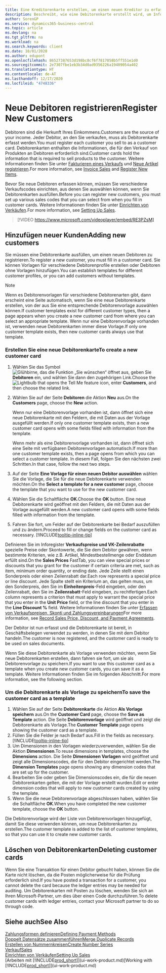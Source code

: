```yaml
---
title: Eine Kreditorenkarte erstellen, um einen neuen Kreditor zu erfassen | Microsoft Docs
description: Beschreibt, wie eine Debitorenkarte erstellt wird, um Informationen zu jedem neuen Debitor oder Clients zu erfassen, an die Sie verkaufen.
author: SorenGP
ms.service: dynamics365-business-central
ms.topic: article
ms.devlang: na
ms.tgt_pltfrm: na
ms.workload: na
ms.search.keywords: client
ms.date: 10/01/2020
ms.author: edupont
ms.openlocfilehash: 86527387653d198bc8cf6f7817058b5ff551e1d0
ms.sourcegitcommit: 2e7307fbe1eb3b34d0ad9356226a19409054a402
ms.translationtype: HT
ms.contentlocale: de-AT
ms.lasthandoff: 12/17/2020
ms.locfileid: "4748336"
---
```

# <a name="register-new-customers"></a><span data-ttu-id="5e8e9-103">Neue Debitoren registrieren</span><span class="sxs-lookup"><span data-stu-id="5e8e9-103">Register New Customers</span></span>

<span data-ttu-id="5e8e9-104">Debitoren sind die Herkunft Ihres Einkommens.</span><span class="sxs-lookup"><span data-stu-id="5e8e9-104">Customers are the source of your income.</span></span> <span data-ttu-id="5e8e9-105">Jeder Debitor, an den Sie verkaufen, muss als Debitorenkarte erfasst werden.</span><span class="sxs-lookup"><span data-stu-id="5e8e9-105">You must register each customer you sell to as a customer card.</span></span> <span data-ttu-id="5e8e9-106">Debitorenkarten enthalten die Informationen, die für den Verkauf von Produkten an Debitoren erforderlich sind.</span><span class="sxs-lookup"><span data-stu-id="5e8e9-106">Customer cards hold the information that is required to sell products to the customer.</span></span> <span data-ttu-id="5e8e9-107">Weitere Informationen finden Sie unter [Fakturieren eines Verkaufs](sales-how-invoice-sales.md) und [Neue Artikel registrieren](inventory-how-register-new-items.md).</span><span class="sxs-lookup"><span data-stu-id="5e8e9-107">For more information, see [Invoice Sales](sales-how-invoice-sales.md) and [Register New Items](inventory-how-register-new-items.md).</span></span>  

<span data-ttu-id="5e8e9-108">Bevor Sie neue Debitoren erfassen können, müssen Sie verschiedene Verkaufscodes einrichten, aus denen Sie auswählen können, wenn Sie Debitorenkarten ausfüllen.</span><span class="sxs-lookup"><span data-stu-id="5e8e9-108">Before you can register new customers, you must set up various sales codes that you can select from when you fill in customer cards.</span></span> <span data-ttu-id="5e8e9-109">Weitere Informationen finden Sie unter [Einrichten von Verkäufen](sales-setup-sales.md).</span><span class="sxs-lookup"><span data-stu-id="5e8e9-109">For more information, see [Setting Up Sales](sales-setup-sales.md).</span></span>

> [!VIDEO https://www.microsoft.com/videoplayer/embed/RE3PZsM]

## <a name="adding-new-customers"></a><span data-ttu-id="5e8e9-110">Hinzufügen neuer Kunden</span><span class="sxs-lookup"><span data-stu-id="5e8e9-110">Adding new customers</span></span>

<span data-ttu-id="5e8e9-111">Sie müssen eine Debitorenkarte ausfüllen, um einen neuen Debitoren zu registrieren.</span><span class="sxs-lookup"><span data-stu-id="5e8e9-111">To register a new customer, you must fill in a customer card.</span></span> <span data-ttu-id="5e8e9-112">Sie können Vorlagen für verschiedene Debitorenprofile erstellen oder Debitoren ohne Vorlagen hinzufügen.</span><span class="sxs-lookup"><span data-stu-id="5e8e9-112">You can establish templates for different customer profiles, or you can add customers without templates.</span></span>  

> [!NOTE]  
> <span data-ttu-id="5e8e9-113">Wenn es Debitorenvorlagen für verschiedene Debitorenarten gibt, dann erscheint eine Seite automatisch, wenn Sie eine neue Debitorenkarte erstellen, von der aus Sie eine entsprechende Debitorenvorlage auswählen können.</span><span class="sxs-lookup"><span data-stu-id="5e8e9-113">If customer templates exist for different customer types, then a page appears when you create a new customer card from where you can select an appropriate template.</span></span> <span data-ttu-id="5e8e9-114">Wenn nur eine Debitorenvorlage vorhanden ist, verwenden neue Debitorenkarten immer diese Vorlage.</span><span class="sxs-lookup"><span data-stu-id="5e8e9-114">If only one customer template exists, then new customer cards always use that template.</span></span>  

### <a name="to-create-a-new-customer-card"></a><span data-ttu-id="5e8e9-115">Erstellen Sie eine neue Debitorenkarte</span><span class="sxs-lookup"><span data-stu-id="5e8e9-115">To create a new customer card</span></span>

1. <span data-ttu-id="5e8e9-116">Wählen Sie das Symbol ![Glühbirne, das die Funktion „Sie wünschen“ öffnet](media/ui-search/search_small.png "Tell Me-Funktion") aus, geben Sie **Debitoren** ein, und wählen Sie dann den zugehörigen Link.</span><span class="sxs-lookup"><span data-stu-id="5e8e9-116">Choose the ![Lightbulb that opens the Tell Me feature](media/ui-search/search_small.png "Tell me what you want to do") icon, enter **Customers**, and then choose the related link.</span></span>  
2. <span data-ttu-id="5e8e9-117">Wählen Sie auf der Seite **Debitoren** die Aktion **Neu** aus.</span><span class="sxs-lookup"><span data-stu-id="5e8e9-117">On the **Customers** page, choose the **New** action.</span></span>

    <span data-ttu-id="5e8e9-118">Wenn nur eine Debitorenvorlage vorhanden ist, dann öffnet sich eine neue Debitorenkarte mit den Feldern, die mit Daten aus der Vorlage ausgefüllt werden.</span><span class="sxs-lookup"><span data-stu-id="5e8e9-118">If only one customer template exists, then a new customer card opens with some fields filled with information from the template.</span></span>

    <span data-ttu-id="5e8e9-119">Wenn mehr als eine Debitorenvorlage vorhanden ist, dann öffnet sich eine Seite mit verfügbaren Debitorenvorlagen automatisch.</span><span class="sxs-lookup"><span data-stu-id="5e8e9-119">If more than one customer template exists, then a page opens from which you can select a customer template.</span></span> <span data-ttu-id="5e8e9-120">In diesem Fall, folgen Sie den nächsten zwei Schritten.</span><span class="sxs-lookup"><span data-stu-id="5e8e9-120">In that case, follow the next two steps.</span></span>
3. <span data-ttu-id="5e8e9-121">Auf der Seite **Eine Vorlage für einen neuen Debitor auswählen** wählen Sie die Vorlage, die Sie für die neue Debitorenkarte verwenden möchten.</span><span class="sxs-lookup"><span data-stu-id="5e8e9-121">On the **Select a template for a new customer** page, choose the template that you want to use for the new customer card.</span></span>
4. <span data-ttu-id="5e8e9-122">Wählen Sie die Schaltfläche **OK**.</span><span class="sxs-lookup"><span data-stu-id="5e8e9-122">Choose the **OK** button.</span></span> <span data-ttu-id="5e8e9-123">Eine neue Debitorenkarte wird geöffnet mit den Feldern, die mit Daten aus der Vorlage ausgefüllt werden.</span><span class="sxs-lookup"><span data-stu-id="5e8e9-123">A new customer card opens with some fields filled with information from the template.</span></span>  
5. <span data-ttu-id="5e8e9-124">Fahren Sie fort, um Felder auf der Debitorenkarte bei Bedarf auszufüllen und zu ändern.</span><span class="sxs-lookup"><span data-stu-id="5e8e9-124">Proceed to fill or change fields on the customer card as necessary.</span></span> [!INCLUDE[tooltip-inline-tip](includes/tooltip-inline-tip_md.md)]

<span data-ttu-id="5e8e9-125">Definieren Sie im Inforegister **Verkaufspreise und VK-Zeilenrabatte** spezielle Preise oder Skontowerte, die Sie dem Debitor gewähren, wenn bestimmte Kriterien, wie z.B. Artikel, Mindestbestellmenge oder Enddatum erfüllt sind.</span><span class="sxs-lookup"><span data-stu-id="5e8e9-125">On the **Sales Prices** FastTab, you can view special prices or discounts that you grant for the customer if certain criteria are met, such as item, minimum order quantity, or ending date.</span></span> <span data-ttu-id="5e8e9-126">Jede Zeile stellt einen Sonderpreis oder einen Zeilenrabatt dar.</span><span class="sxs-lookup"><span data-stu-id="5e8e9-126">Each row represents a special price or line discount.</span></span> <span data-ttu-id="5e8e9-127">Jede Spalte stellt ein Kriterium an, das gelten muss, um den Sonderpreis, den Sie im **Einheitenpreis**-Feld eingeben, oder den Zeilenrabatt, den Sie im **Zeilenrabatt**-Feld eingeben, zu rechtfertigen.</span><span class="sxs-lookup"><span data-stu-id="5e8e9-127">Each column represents a criterion that must apply to warrant the special price that you enter in the **Unit Price** field, or the line discount that you enter in the **Line Discount %** field.</span></span> <span data-ttu-id="5e8e9-128">Weitere Informationen finden Sie unter [Erfassen von Verkaufspreisen, Skonti und Zahlungsvereinbarungen](sales-how-record-sales-price-discount-payment-agreements.md)</span><span class="sxs-lookup"><span data-stu-id="5e8e9-128">For more information, see [Record Sales Price, Discount, and Payment Agreements](sales-how-record-sales-price-discount-payment-agreements.md).</span></span>

<span data-ttu-id="5e8e9-129">Der Debitor ist nun erfasst und die Debitorenkarte ist bereit, in Geschäftsbelegen verwendet zu werden, in denen Sie mit dem Debitor handeln.</span><span class="sxs-lookup"><span data-stu-id="5e8e9-129">The customer is now registered, and the customer card is ready to be used on sales documents.</span></span>

<span data-ttu-id="5e8e9-130">Wenn Sie diese Debitorenkarte als Vorlage verwenden möchten, wenn Sie neue Debitorenkarten erstellen, dann fahren sie fort, um sie als Debitorenvorlage zu speichern.</span><span class="sxs-lookup"><span data-stu-id="5e8e9-130">If you want to use this customer card as a template when you create new customer cards, you can save it as a template.</span></span> <span data-ttu-id="5e8e9-131">Weitere Informationen finden Sie im folgenden Abschnitt.</span><span class="sxs-lookup"><span data-stu-id="5e8e9-131">For more information, see the following section.</span></span>  

### <a name="to-save-the-customer-card-as-a-template"></a><span data-ttu-id="5e8e9-132">Um die Debitorenkarte als Vorlage zu speichern</span><span class="sxs-lookup"><span data-stu-id="5e8e9-132">To save the customer card as a template</span></span>

1. <span data-ttu-id="5e8e9-133">Wählen Sie auf der Seite **Debitorenkarte** die Aktion **Als Vorlage speichern** aus.</span><span class="sxs-lookup"><span data-stu-id="5e8e9-133">On the **Customer Card** page, choose the **Save as Template** action.</span></span> <span data-ttu-id="5e8e9-134">Die Seite **Debitorenvorlage** wird geöffnet und zeigt die Debitorenkarte als Vorlage.</span><span class="sxs-lookup"><span data-stu-id="5e8e9-134">The **Customer Template** page opens showing the customer card as a template.</span></span>
2. <span data-ttu-id="5e8e9-135">Füllen Sie die Felder je nach Bedarf aus.</span><span class="sxs-lookup"><span data-stu-id="5e8e9-135">Fill in the fields as necessary.</span></span> [!INCLUDE[tooltip-inline-tip](includes/tooltip-inline-tip_md.md)]
3. <span data-ttu-id="5e8e9-136">Um Dimensionen in den Vorlagen wiederzuverwenden, wählen Sie die Aktion **Dimensionen**.</span><span class="sxs-lookup"><span data-stu-id="5e8e9-136">To reuse dimensions in templates, choose the **Dimensions** action.</span></span> <span data-ttu-id="5e8e9-137">Die Seite **Dimensionen Vorlagen** wird geöffnet und zeigt alle Dimensionscodes, die für den Debitor eingerichtet werden.</span><span class="sxs-lookup"><span data-stu-id="5e8e9-137">The **Dimension Templates** page opens showing any dimension codes that are set up for the customer.</span></span>
4. <span data-ttu-id="5e8e9-138">Bearbeiten Sie oder geben Sie Dimensionscodes ein, die für die neuen Debitorenkarten gelten, die mit der Vorlage erstellt wurden.</span><span class="sxs-lookup"><span data-stu-id="5e8e9-138">Edit or enter dimension codes that will apply to new customer cards created by using the template.</span></span>  
5. <span data-ttu-id="5e8e9-139">Wenn Sie die neue Debitorenvorlage abgeschlossen haben, wählen Sie die Schaltfläche **OK**.</span><span class="sxs-lookup"><span data-stu-id="5e8e9-139">When you have completed the new customer template, choose the **OK** button.</span></span>

<span data-ttu-id="5e8e9-140">Die Debitorenvorlage wird der Liste von Debitorenvorlagen hinzugefügt, damit Sie diese verwenden können, um neue Debitorenkarten zu erstellen.</span><span class="sxs-lookup"><span data-stu-id="5e8e9-140">The customer template is added to the list of customer templates, so that you can use it to create new customer cards.</span></span>

## <a name="deleting-customer-cards"></a><span data-ttu-id="5e8e9-141">Löschen von Debitorenkarten</span><span class="sxs-lookup"><span data-stu-id="5e8e9-141">Deleting customer cards</span></span>

<span data-ttu-id="5e8e9-142">Wenn Sie eine Transaktion für einen Debitor gebucht haben, können Sie die Karte nicht löschen, da die Posten möglicherweise für die Prüfung erforderlich sind.</span><span class="sxs-lookup"><span data-stu-id="5e8e9-142">If you have posted a transaction for a customer, you cannot delete the card because the ledger entries may be needed for auditing.</span></span> <span data-ttu-id="5e8e9-143">Um Debitorenkarten mit Posten zu löschen, wenden Sie sich an Ihren Microsoft-Partner, um dies über einen Code durchzuführen.</span><span class="sxs-lookup"><span data-stu-id="5e8e9-143">To delete customer cards with ledger entries, contact your Microsoft partner to do so through code.</span></span>  

## <a name="see-also"></a><span data-ttu-id="5e8e9-144">Siehe auch</span><span class="sxs-lookup"><span data-stu-id="5e8e9-144">See Also</span></span>

[<span data-ttu-id="5e8e9-145">Zahlungsformen definieren</span><span class="sxs-lookup"><span data-stu-id="5e8e9-145">Defining Payment Methods</span></span>](finance-payment-methods.md)  
[<span data-ttu-id="5e8e9-146">Doppelt Datensätze zusammenführen</span><span class="sxs-lookup"><span data-stu-id="5e8e9-146">Merge Duplicate Records</span></span>](sales-how-merge-duplicate-records.md)  
[<span data-ttu-id="5e8e9-147">Erstellen von Nummernkreisen</span><span class="sxs-lookup"><span data-stu-id="5e8e9-147">Create Number Series</span></span>](ui-create-number-series.md)  
[<span data-ttu-id="5e8e9-148">Verkauf</span><span class="sxs-lookup"><span data-stu-id="5e8e9-148">Sales</span></span>](sales-manage-sales.md)  
[<span data-ttu-id="5e8e9-149">Einrichten von Verkäufen</span><span class="sxs-lookup"><span data-stu-id="5e8e9-149">Setting Up Sales</span></span>](sales-setup-sales.md)  
<span data-ttu-id="5e8e9-150">[Arbeiten mit [!INCLUDE[prod_short](includes/prod_short.md)]](ui-work-product.md)</span><span class="sxs-lookup"><span data-stu-id="5e8e9-150">[Working with [!INCLUDE[prod_short](includes/prod_short.md)]](ui-work-product.md)</span></span>  
